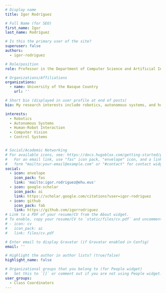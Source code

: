 ```yaml
---
# Display name
title: Igor Rodríguez

# Full Name (for SEO)
first_name: Igor
last_name: Rodríguez

# Is this the primary user of the site?
superuser: false
authors:
  - igor-rodriguez

# Role/position
role: Professor in the Department of Computer Science and Artificial Intelligence

# Organizations/Affiliations
organizations:
  - name: University of the Basque Country
    url: ''

# Short bio (displayed in user profile at end of posts)
bio: My research interests include robotics, autonomous systems, and human-robot interaction.

interests:
  - Robotics
  - Autonomous Systems
  - Human-Robot Interaction
  - Computer Vision
  - Control Systems


# Social/Academic Networking
# For available icons, see: https://docs.hugoblox.com/getting-started/page-builder/#icons
#   For an email link, use "fas" icon pack, "envelope" icon, and a link in the
#   form "mailto:your-email@example.com" or "#contact" for contact widget.
social:
  - icon: envelope
    icon_pack: fas
    link: 'mailto:igor.rodriguez@ehu.eus'
  - icon: google-scholar
    icon_pack: ai
    link: https://scholar.google.com/citations?user=igor-rodriguez
  - icon: github
    icon_pack: fab
    link: https://github.com/igorrodriguez
# Link to a PDF of your resume/CV from the About widget.
# To enable, copy your resume/CV to `static/files/cv.pdf` and uncomment the lines below.
# - icon: cv
#   icon_pack: ai
#   link: files/cv.pdf

# Enter email to display Gravatar (if Gravatar enabled in Config)
email: ''

# Highlight the author in author lists? (true/false)
highlight_name: false

# Organizational groups that you belong to (for People widget)
#   Set this to `[]` or comment out if you are not using People widget.
user_groups:
  - Class Coordinators
---
```



